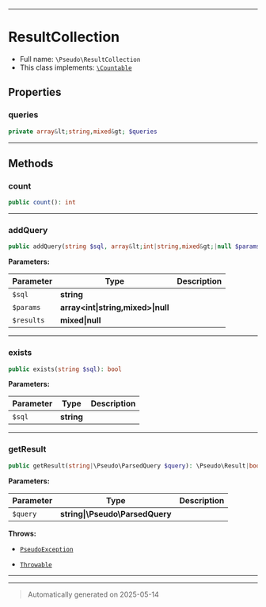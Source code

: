 ***

# ResultCollection





* Full name: `\Pseudo\ResultCollection`
* This class implements:
[`\Countable`](../Countable.md)



## Properties


### queries



```php
private array&lt;string,mixed&gt; $queries
```






***

## Methods


### count



```php
public count(): int
```












***

### addQuery



```php
public addQuery(string $sql, array&lt;int|string,mixed&gt;|null $params = null, mixed|null $results = null): void
```








**Parameters:**

| Parameter | Type | Description |
|-----------|------|-------------|
| `$sql` | **string** |  |
| `$params` | **array<int&#124;string,mixed>&#124;null** |  |
| `$results` | **mixed&#124;null** |  |





***

### exists



```php
public exists(string $sql): bool
```








**Parameters:**

| Parameter | Type | Description |
|-----------|------|-------------|
| `$sql` | **string** |  |





***

### getResult



```php
public getResult(string|\Pseudo\ParsedQuery $query): \Pseudo\Result|bool
```








**Parameters:**

| Parameter | Type | Description |
|-----------|------|-------------|
| `$query` | **string&#124;\Pseudo\ParsedQuery** |  |




**Throws:**

- [`PseudoException`](./Exceptions/PseudoException.md)

- [`Throwable`](../Throwable.md)



***


***
> Automatically generated on 2025-05-14
